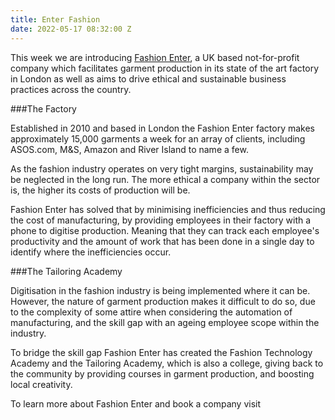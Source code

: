 ```yaml
---
title: Enter Fashion
date: 2022-05-17 08:32:00 Z
---
```


This week we are introducing [Fashion Enter](https://www.fashion-enter.com/), a UK based not-for-profit company which facilitates garment production in its state of the art factory in London as well as aims to drive ethical and sustainable business practices across the country.

###The Factory

Established in 2010 and based in London the Fashion Enter factory makes approximately 15,000 garments a week for an array of clients, including ASOS.com, M&S, Amazon and River Island to name a few.

As the fashion industry operates on very tight margins, sustainability may be neglected in the long run. The more ethical a company within the sector is, the higher its costs of production will be.

Fashion Enter has solved that by minimising inefficiencies and thus reducing the cost of manufacturing, by providing employees in their factory with a phone to digitise production. Meaning that they can track each employee's productivity and the amount of work that has been done in a single day to identify where the inefficiencies occur. 


###The Tailoring Academy

Digitisation in the fashion industry is being implemented where it can be. However, the nature of garment production makes it difficult to do so, due to the complexity of some attire when considering the automation of manufacturing, and the skill gap with an ageing employee scope within the industry. 

To bridge the skill gap Fashion Enter has created the Fashion Technology Academy and the Tailoring Academy, which is also a college, giving back to the community by providing courses in garment production, and boosting local creativity.

To learn more about Fashion Enter and book a company visit

 

